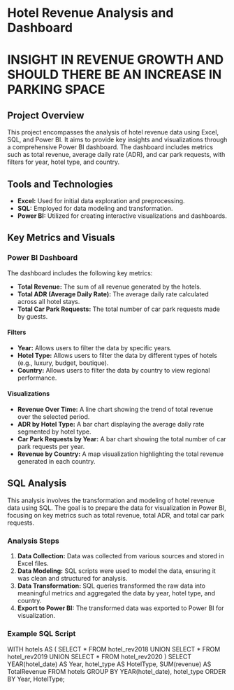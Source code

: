 # Hotel Revenue Analysis and Dashboard

# INSIGHT IN REVENUE GROWTH AND SHOULD THERE BE AN INCREASE IN PARKING SPACE

## Project Overview
This project encompasses the analysis of hotel revenue data using Excel, SQL, and Power BI. It aims to provide key insights and visualizations through a comprehensive Power BI dashboard. The dashboard includes metrics such as total revenue, average daily rate (ADR), and car park requests, with filters for year, hotel type, and country.

## Tools and Technologies
- **Excel:** Used for initial data exploration and preprocessing.
- **SQL:** Employed for data modeling and transformation.
- **Power BI:** Utilized for creating interactive visualizations and dashboards.

## Key Metrics and Visuals
### Power BI Dashboard
The dashboard includes the following key metrics:
- **Total Revenue:** The sum of all revenue generated by the hotels.
- **Total ADR (Average Daily Rate):** The average daily rate calculated across all hotel stays.
- **Total Car Park Requests:** The total number of car park requests made by guests.

#### Filters
- **Year:** Allows users to filter the data by specific years.
- **Hotel Type:** Allows users to filter the data by different types of hotels (e.g., luxury, budget, boutique).
- **Country:** Allows users to filter the data by country to view regional performance.

#### Visualizations
- **Revenue Over Time:** A line chart showing the trend of total revenue over the selected period.
- **ADR by Hotel Type:** A bar chart displaying the average daily rate segmented by hotel type.
- **Car Park Requests by Year:** A bar chart showing the total number of car park requests per year.
- **Revenue by Country:** A map visualization highlighting the total revenue generated in each country.

## SQL Analysis
This analysis involves the transformation and modeling of hotel revenue data using SQL. The goal is to prepare the data for visualization in Power BI, focusing on key metrics such as total revenue, total ADR, and total car park requests.

### Analysis Steps
1. **Data Collection:** Data was collected from various sources and stored in Excel files.
2. **Data Modeling:** SQL scripts were used to model the data, ensuring it was clean and structured for analysis.
3. **Data Transformation:** SQL queries transformed the raw data into meaningful metrics and aggregated the data by year, hotel type, and country.
4. **Export to Power BI:** The transformed data was exported to Power BI for visualization.

### Example SQL Script

WITH hotels AS (
    SELECT * FROM hotel_rev2018
    UNION
    SELECT * FROM hotel_rev2019
    UNION 
    SELECT * FROM hotel_rev2020
)
SELECT
    YEAR(hotel_date) AS Year,
    hotel_type AS HotelType,
    SUM(revenue) AS TotalRevenue
FROM
    hotels
GROUP BY
    YEAR(hotel_date), hotel_type
ORDER BY
    Year, HotelType;

